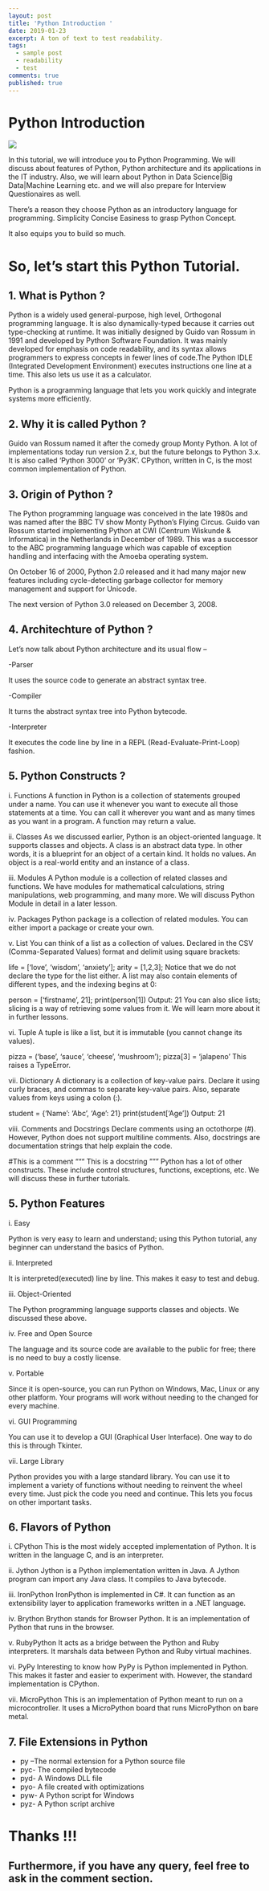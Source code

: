```yaml
---
layout: post
title: 'Python Introduction '
date: 2019-01-23
excerpt: A ton of text to test readability.
tags:
  - sample post
  - readability
  - test
comments: true
published: true
---
```

# Python Introduction

![](../img/python_logo.png)
<br>

In this tutorial, we will introduce you to Python Programming. We will discuss about features of Python, Python architecture and its applications in the IT industry. Also, we will learn about Python in Data Science|Big Data|Machine Learning etc. and we will also prepare for Interview Questionaires as well.

There’s a reason they choose Python as an introductory language for programming. 
Simplicity 
Concise
Easiness to grasp Python Concept. 

It also equips you to build so much.

#                               So, let’s start this Python Tutorial.

## 1. What is Python ?

Python is a widely used general-purpose, high level, Orthogonal programming language. It is also dynamically-typed because it carries out type-checking at runtime. It was initially designed by Guido van Rossum in 1991 and developed by Python Software Foundation. It was mainly developed for emphasis on code readability, and its syntax allows programmers to express concepts in fewer lines of code.The Python IDLE (Integrated Development Environment) executes instructions one line at a time. This also lets us use it as a calculator.

Python is a programming language that lets you work quickly and integrate systems more efficiently.

## 2. Why it is called Python ?

Guido van Rossum named it after the comedy group Monty Python. A lot of implementations today run version 2.x, but the future belongs to Python 3.x. It is also called ‘Python 3000’ or ‘Py3K’. CPython, written in C, is the most common implementation of Python.

## 3. Origin of Python ?

The Python programming language was conceived in the late 1980s and was named after the BBC TV show Monty Python’s Flying Circus. Guido van Rossum started implementing Python at CWI (Centrum Wiskunde & Informatica) in the Netherlands in December of 1989. This was a successor to the ABC programming language which was capable of exception handling and interfacing with the Amoeba operating system.

On October 16 of 2000, Python 2.0 released and it had many major new features including cycle-detecting garbage collector for memory management and support for Unicode.

The next version of Python 3.0 released on December 3, 2008.

## 4. Architechture of Python ?

Let’s now talk about Python architecture and its usual flow –

-Parser

It uses the source code to generate an abstract syntax tree.

-Compiler

It turns the abstract syntax tree into Python bytecode.

-Interpreter

It executes the code line by line in a REPL (Read-Evaluate-Print-Loop) fashion. 

## 5. Python Constructs ?

i. Functions
A function in Python is a collection of statements grouped under a name. You can use it whenever you want to execute all those statements at a time. You can call it wherever you want and as many times as you want in a program. A function may return a value.

ii. Classes
As we discussed earlier, Python is an object-oriented language. It supports classes and objects. A class is an abstract data type. In other words, it is a blueprint for an object of a certain kind. It holds no values. An object is a real-world entity and an instance of a class.

iii. Modules
A Python module is a collection of related classes and functions. We have modules for mathematical calculations, string manipulations, web programming, and many more. We will discuss Python Module in detail in a later lesson.

iv. Packages
Python package is a collection of related modules. You can either import a package or create your own.

v. List
You can think of a list as a collection of values. Declared in the CSV (Comma-Separated Values) format and delimit using square brackets:

life = [‘love’, ‘wisdom’, ‘anxiety’];
arity = [1,2,3];
Notice that we do not declare the type for the list either. A list may also contain elements of different types, and the indexing begins at 0:

person = [‘firstname’, 21];
print(person[1])
Output: 21
You can also slice lists; slicing is a way of retrieving some values from it. We will learn more about it in further lessons.

vi. Tuple
A tuple is like a list, but it is immutable (you cannot change its values).

pizza = (‘base’, ‘sauce’, ‘cheese’, ‘mushroom’);
pizza[3] = ‘jalapeno’
This raises a TypeError.

vii. Dictionary
A dictionary is a collection of key-value pairs. Declare it using curly braces, and commas to separate key-value pairs. Also, separate values from keys using a colon (:).

student = {‘Name’: ‘Abc’, ‘Age’: 21}
print(student[‘Age’])
Output: 21

viii. Comments and Docstrings
Declare comments using an octothorpe (#). However, Python does not support multiline comments. Also, docstrings are documentation strings that help explain the code.

#This is a comment
“““
This is a docstring
”””
Python has a lot of other constructs. These include control structures, functions, exceptions, etc. We will discuss these in further tutorials.

## 5. Python Features

i. Easy

Python is very easy to learn and understand; using this Python tutorial, any beginner can understand the basics of Python.

ii. Interpreted

It is interpreted(executed) line by line. This makes it easy to test and debug.

iii. Object-Oriented

The Python programming language supports classes and objects. We discussed these above.

iv. Free and Open Source

The language and its source code are available to the public for free; there is no need to buy a costly license.

v. Portable

Since it is open-source, you can run Python on Windows, Mac, Linux or any other platform. Your programs will work without needing to the changed for every machine.

vi. GUI Programming

You can use it to develop a GUI (Graphical User Interface). One way to do this is through Tkinter.

vii. Large Library

Python provides you with a large standard library. You can use it to implement a variety of functions without needing to reinvent the wheel every time. Just pick the code you need and continue. This lets you focus on other important tasks.

## 6. Flavors of Python

i. CPython
This is the most widely accepted implementation of Python. It is written in the language C, and is an interpreter.

ii. Jython
Jython is a Python implementation written in Java. A Jython program can import any Java class. It compiles to Java bytecode.

iii. IronPython
IronPython is implemented in C#. It can function as an extensibility layer to application frameworks written in a .NET language.

iv. Brython
Brython stands for Browser Python. It is an implementation of Python that runs in the browser.

v. RubyPython
It acts as a bridge between the Python and Ruby interpreters. It marshals data between Python and Ruby virtual machines.

vi. PyPy
Interesting to know how PyPy is Python implemented in Python. This makes it faster and easier to experiment with. However, the standard implementation is CPython.

vii. MicroPython
This is an implementation of Python meant to run on a microcontroller. It uses a MicroPython board that runs MicroPython on bare metal.

## 7. File Extensions in Python

- py –The normal extension for a Python source file
- pyc- The compiled bytecode
- pyd- A Windows DLL file
- pyo- A file created with optimizations
- pyw- A Python script for Windows
- pyz- A Python script archive


# Thanks !!!

## Furthermore, if you have any query, feel free to ask in the comment section.
